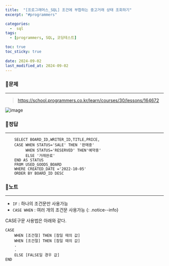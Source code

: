 ```yaml
---
title:  "[프로그래머스_SQL] 조건에 부합하는 중고거래 상태 조회하기"
excerpt: "#programmers"

categories:
  -  sql
tags:
  - [programmers, SQL, 코딩테스트]

toc: true
toc_sticky: true
 
date: 2024-09-02
last_modified_at: 2024-09-02
---
```


### 📜문제
-----
> <https://school.programmers.co.kr/learn/courses/30/lessons/164672> 

![image](https://github.com/user-attachments/assets/6e507e3e-4713-44ec-abf5-560ea1e02d03) 
  

### 📜정답
-----
```
    SELECT BOARD_ID,WRITER_ID,TITLE,PRICE,
    CASE WHEN STATUS='SALE' THEN '판매중'
         WHEN STATUS='RESERVED' THEN'예약중'
         ELSE '거래완료'
    END AS STATUS 
    FROM USED_GOODS_BOARD 
    WHERE CREATED_DATE ='2022-10-05'
    ORDER BY BOARD_ID DESC
```  
  
  
### 📜노트
-----
* `IF`        : 하나의 조건문만 사용가능  
* `CASE WHEN` : 여러 개의 조건문 사용가능
{: .notice--info} 
  
CASE구문 사용법은 아래와 같다.
```
CASE
    WHEN [조건절] THEN [참일 때의 값]
    WHEN [조건절] THEN [참일 때의 값]
    .
    .
    ELSE [FALSE일 경우 값]
END
```
